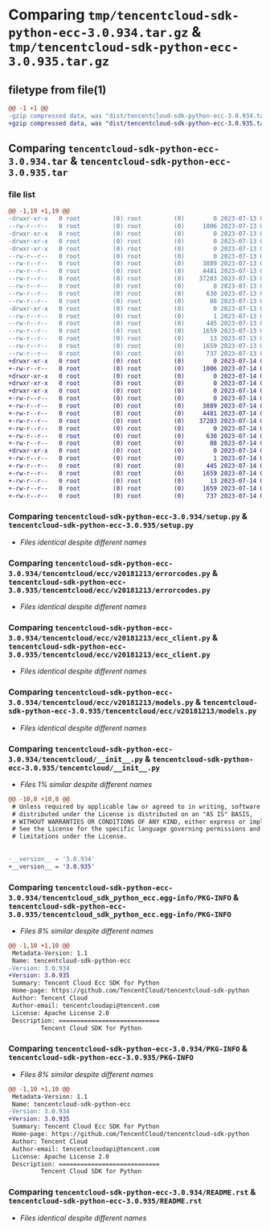 # Comparing `tmp/tencentcloud-sdk-python-ecc-3.0.934.tar.gz` & `tmp/tencentcloud-sdk-python-ecc-3.0.935.tar.gz`

## filetype from file(1)

```diff
@@ -1 +1 @@
-gzip compressed data, was "dist/tencentcloud-sdk-python-ecc-3.0.934.tar", last modified: Thu Jul 13 00:21:34 2023, max compression
+gzip compressed data, was "dist/tencentcloud-sdk-python-ecc-3.0.935.tar", last modified: Fri Jul 14 00:29:37 2023, max compression
```

## Comparing `tencentcloud-sdk-python-ecc-3.0.934.tar` & `tencentcloud-sdk-python-ecc-3.0.935.tar`

### file list

```diff
@@ -1,19 +1,19 @@
-drwxr-xr-x   0 root         (0) root         (0)        0 2023-07-13 00:21:34.000000 tencentcloud-sdk-python-ecc-3.0.934/
--rw-r--r--   0 root         (0) root         (0)     1006 2023-07-13 00:21:34.000000 tencentcloud-sdk-python-ecc-3.0.934/setup.py
-drwxr-xr-x   0 root         (0) root         (0)        0 2023-07-13 00:21:34.000000 tencentcloud-sdk-python-ecc-3.0.934/tencentcloud/
-drwxr-xr-x   0 root         (0) root         (0)        0 2023-07-13 00:21:34.000000 tencentcloud-sdk-python-ecc-3.0.934/tencentcloud/ecc/
-drwxr-xr-x   0 root         (0) root         (0)        0 2023-07-13 00:21:34.000000 tencentcloud-sdk-python-ecc-3.0.934/tencentcloud/ecc/v20181213/
--rw-r--r--   0 root         (0) root         (0)        0 2023-07-13 00:21:34.000000 tencentcloud-sdk-python-ecc-3.0.934/tencentcloud/ecc/v20181213/__init__.py
--rw-r--r--   0 root         (0) root         (0)     3889 2023-07-13 00:21:34.000000 tencentcloud-sdk-python-ecc-3.0.934/tencentcloud/ecc/v20181213/errorcodes.py
--rw-r--r--   0 root         (0) root         (0)     4481 2023-07-13 00:21:34.000000 tencentcloud-sdk-python-ecc-3.0.934/tencentcloud/ecc/v20181213/ecc_client.py
--rw-r--r--   0 root         (0) root         (0)    37203 2023-07-13 00:21:34.000000 tencentcloud-sdk-python-ecc-3.0.934/tencentcloud/ecc/v20181213/models.py
--rw-r--r--   0 root         (0) root         (0)        0 2023-07-13 00:21:34.000000 tencentcloud-sdk-python-ecc-3.0.934/tencentcloud/ecc/__init__.py
--rw-r--r--   0 root         (0) root         (0)      630 2023-07-13 00:21:34.000000 tencentcloud-sdk-python-ecc-3.0.934/tencentcloud/__init__.py
--rw-r--r--   0 root         (0) root         (0)       88 2023-07-13 00:21:34.000000 tencentcloud-sdk-python-ecc-3.0.934/setup.cfg
-drwxr-xr-x   0 root         (0) root         (0)        0 2023-07-13 00:21:34.000000 tencentcloud-sdk-python-ecc-3.0.934/tencentcloud_sdk_python_ecc.egg-info/
--rw-r--r--   0 root         (0) root         (0)        1 2023-07-13 00:21:34.000000 tencentcloud-sdk-python-ecc-3.0.934/tencentcloud_sdk_python_ecc.egg-info/dependency_links.txt
--rw-r--r--   0 root         (0) root         (0)      445 2023-07-13 00:21:34.000000 tencentcloud-sdk-python-ecc-3.0.934/tencentcloud_sdk_python_ecc.egg-info/SOURCES.txt
--rw-r--r--   0 root         (0) root         (0)     1659 2023-07-13 00:21:34.000000 tencentcloud-sdk-python-ecc-3.0.934/tencentcloud_sdk_python_ecc.egg-info/PKG-INFO
--rw-r--r--   0 root         (0) root         (0)       13 2023-07-13 00:21:34.000000 tencentcloud-sdk-python-ecc-3.0.934/tencentcloud_sdk_python_ecc.egg-info/top_level.txt
--rw-r--r--   0 root         (0) root         (0)     1659 2023-07-13 00:21:34.000000 tencentcloud-sdk-python-ecc-3.0.934/PKG-INFO
--rw-r--r--   0 root         (0) root         (0)      737 2023-07-13 00:21:34.000000 tencentcloud-sdk-python-ecc-3.0.934/README.rst
+drwxr-xr-x   0 root         (0) root         (0)        0 2023-07-14 00:29:37.000000 tencentcloud-sdk-python-ecc-3.0.935/
+-rw-r--r--   0 root         (0) root         (0)     1006 2023-07-14 00:29:37.000000 tencentcloud-sdk-python-ecc-3.0.935/setup.py
+drwxr-xr-x   0 root         (0) root         (0)        0 2023-07-14 00:29:37.000000 tencentcloud-sdk-python-ecc-3.0.935/tencentcloud/
+drwxr-xr-x   0 root         (0) root         (0)        0 2023-07-14 00:29:37.000000 tencentcloud-sdk-python-ecc-3.0.935/tencentcloud/ecc/
+drwxr-xr-x   0 root         (0) root         (0)        0 2023-07-14 00:29:37.000000 tencentcloud-sdk-python-ecc-3.0.935/tencentcloud/ecc/v20181213/
+-rw-r--r--   0 root         (0) root         (0)        0 2023-07-14 00:29:37.000000 tencentcloud-sdk-python-ecc-3.0.935/tencentcloud/ecc/v20181213/__init__.py
+-rw-r--r--   0 root         (0) root         (0)     3889 2023-07-14 00:29:37.000000 tencentcloud-sdk-python-ecc-3.0.935/tencentcloud/ecc/v20181213/errorcodes.py
+-rw-r--r--   0 root         (0) root         (0)     4481 2023-07-14 00:29:37.000000 tencentcloud-sdk-python-ecc-3.0.935/tencentcloud/ecc/v20181213/ecc_client.py
+-rw-r--r--   0 root         (0) root         (0)    37203 2023-07-14 00:29:37.000000 tencentcloud-sdk-python-ecc-3.0.935/tencentcloud/ecc/v20181213/models.py
+-rw-r--r--   0 root         (0) root         (0)        0 2023-07-14 00:29:37.000000 tencentcloud-sdk-python-ecc-3.0.935/tencentcloud/ecc/__init__.py
+-rw-r--r--   0 root         (0) root         (0)      630 2023-07-14 00:29:37.000000 tencentcloud-sdk-python-ecc-3.0.935/tencentcloud/__init__.py
+-rw-r--r--   0 root         (0) root         (0)       88 2023-07-14 00:29:37.000000 tencentcloud-sdk-python-ecc-3.0.935/setup.cfg
+drwxr-xr-x   0 root         (0) root         (0)        0 2023-07-14 00:29:37.000000 tencentcloud-sdk-python-ecc-3.0.935/tencentcloud_sdk_python_ecc.egg-info/
+-rw-r--r--   0 root         (0) root         (0)        1 2023-07-14 00:29:37.000000 tencentcloud-sdk-python-ecc-3.0.935/tencentcloud_sdk_python_ecc.egg-info/dependency_links.txt
+-rw-r--r--   0 root         (0) root         (0)      445 2023-07-14 00:29:37.000000 tencentcloud-sdk-python-ecc-3.0.935/tencentcloud_sdk_python_ecc.egg-info/SOURCES.txt
+-rw-r--r--   0 root         (0) root         (0)     1659 2023-07-14 00:29:37.000000 tencentcloud-sdk-python-ecc-3.0.935/tencentcloud_sdk_python_ecc.egg-info/PKG-INFO
+-rw-r--r--   0 root         (0) root         (0)       13 2023-07-14 00:29:37.000000 tencentcloud-sdk-python-ecc-3.0.935/tencentcloud_sdk_python_ecc.egg-info/top_level.txt
+-rw-r--r--   0 root         (0) root         (0)     1659 2023-07-14 00:29:37.000000 tencentcloud-sdk-python-ecc-3.0.935/PKG-INFO
+-rw-r--r--   0 root         (0) root         (0)      737 2023-07-14 00:29:37.000000 tencentcloud-sdk-python-ecc-3.0.935/README.rst
```

### Comparing `tencentcloud-sdk-python-ecc-3.0.934/setup.py` & `tencentcloud-sdk-python-ecc-3.0.935/setup.py`

 * *Files identical despite different names*

### Comparing `tencentcloud-sdk-python-ecc-3.0.934/tencentcloud/ecc/v20181213/errorcodes.py` & `tencentcloud-sdk-python-ecc-3.0.935/tencentcloud/ecc/v20181213/errorcodes.py`

 * *Files identical despite different names*

### Comparing `tencentcloud-sdk-python-ecc-3.0.934/tencentcloud/ecc/v20181213/ecc_client.py` & `tencentcloud-sdk-python-ecc-3.0.935/tencentcloud/ecc/v20181213/ecc_client.py`

 * *Files identical despite different names*

### Comparing `tencentcloud-sdk-python-ecc-3.0.934/tencentcloud/ecc/v20181213/models.py` & `tencentcloud-sdk-python-ecc-3.0.935/tencentcloud/ecc/v20181213/models.py`

 * *Files identical despite different names*

### Comparing `tencentcloud-sdk-python-ecc-3.0.934/tencentcloud/__init__.py` & `tencentcloud-sdk-python-ecc-3.0.935/tencentcloud/__init__.py`

 * *Files 1% similar despite different names*

```diff
@@ -10,8 +10,8 @@
 # Unless required by applicable law or agreed to in writing, software
 # distributed under the License is distributed on an "AS IS" BASIS,
 # WITHOUT WARRANTIES OR CONDITIONS OF ANY KIND, either express or implied.
 # See the License for the specific language governing permissions and
 # limitations under the License.
 
 
-__version__ = '3.0.934'
+__version__ = '3.0.935'
```

### Comparing `tencentcloud-sdk-python-ecc-3.0.934/tencentcloud_sdk_python_ecc.egg-info/PKG-INFO` & `tencentcloud-sdk-python-ecc-3.0.935/tencentcloud_sdk_python_ecc.egg-info/PKG-INFO`

 * *Files 8% similar despite different names*

```diff
@@ -1,10 +1,10 @@
 Metadata-Version: 1.1
 Name: tencentcloud-sdk-python-ecc
-Version: 3.0.934
+Version: 3.0.935
 Summary: Tencent Cloud Ecc SDK for Python
 Home-page: https://github.com/TencentCloud/tencentcloud-sdk-python
 Author: Tencent Cloud
 Author-email: tencentcloudapi@tencent.com
 License: Apache License 2.0
 Description: ============================
         Tencent Cloud SDK for Python
```

### Comparing `tencentcloud-sdk-python-ecc-3.0.934/PKG-INFO` & `tencentcloud-sdk-python-ecc-3.0.935/PKG-INFO`

 * *Files 8% similar despite different names*

```diff
@@ -1,10 +1,10 @@
 Metadata-Version: 1.1
 Name: tencentcloud-sdk-python-ecc
-Version: 3.0.934
+Version: 3.0.935
 Summary: Tencent Cloud Ecc SDK for Python
 Home-page: https://github.com/TencentCloud/tencentcloud-sdk-python
 Author: Tencent Cloud
 Author-email: tencentcloudapi@tencent.com
 License: Apache License 2.0
 Description: ============================
         Tencent Cloud SDK for Python
```

### Comparing `tencentcloud-sdk-python-ecc-3.0.934/README.rst` & `tencentcloud-sdk-python-ecc-3.0.935/README.rst`

 * *Files identical despite different names*

